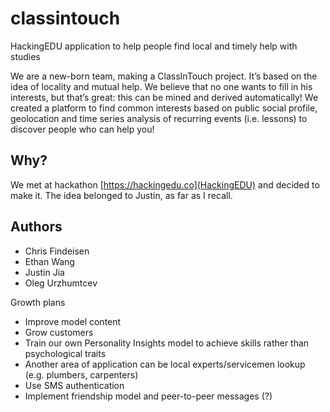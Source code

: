 # classintouch
HackingEDU application to help people find local and timely help with studies

We are a new-born team, making a ClassInTouch project. It’s based on the idea of locality and mutual help. We believe that no one wants to fill in his interests, but that’s great: this can be mined and derived automatically!
We created a platform to find common interests based on public social profile, geolocation and time series analysis of recurring events (i.e. lessons) to discover people who can help you!


## Why?
We met at hackathon [https://hackingedu.co](HackingEDU) and decided to make it.
The idea belonged to Justin, as far as I recall.

## Authors
* Chris Findeisen
* Ethan Wang
* Justin Jia
* Oleg Urzhumtcev

Growth plans
* Improve model content
* Grow customers
* Train our own Personality Insights model to achieve skills rather than psychological traits
* Another area of application can be local experts/servicemen lookup (e.g. plumbers, carpenters)
* Use SMS authentication
* Implement friendship model and peer-to-peer messages (?)
